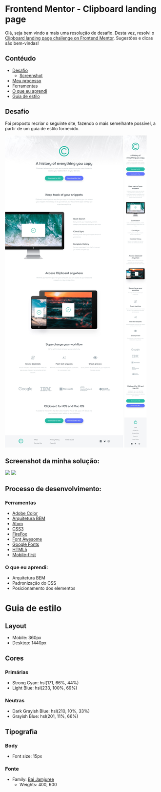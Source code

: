 <h1>Frontend Mentor - Clipboard landing page </h1>

Olá, seja bem vindo a mais uma resolução de desafio. Desta vez, resolvi o [Clipboard landing page challenge on Frontend Mentor](https://www.frontendmentor.io/challenges/clipboard-landing-page-5cc9bccd6c4c91111378ecb9). Sugestões e dicas são bem-vindas!

<h2>Contéudo </h2>

- [Desafio](#desafio)
  - [Screenshot](#screenshot)
- [Meu processo](#meu-processo)
- [Ferramentas](#ferramentas)
- [O que eu aprendi](#aprendizado)
- [Guia de estilo](#estilo)

<a id="desafio">
    <h2>
    Desafio
    </h2>
</a>
Foi proposto recriar o seguinte site, fazendo o mais semelhante possível, a partir de um guia de estilo fornecido.

![](./design/desktop-design.jpg)
![](./design/mobile-design.jpg)

<a id="screenshot">
<h2> Screenshot da minha solução:</h2>
</a>

![](./design/desktop-solução.jpg)
![](./design/mobile-solução.jpg)

<a id="meu-processo">
<h2> Processo de desenvolvimento:</h2>
</a>

<a id="ferramentas">
<h3>Ferramentas</h3>
</a>

- [Adobe Color](https://color.adobe.com/pt/create/color-wheel)
- [Arquitetura BEM](https://en.bem.info/methodology/css/)
- [Atom](https://atom.io/)
- [CSS3](https://developer.mozilla.org/pt-BR/docs/Web/CSS)
- [FireFox](https://www.mozilla.org/pt-BR/firefox/new/)
- [Font Awesome](https://fontawesome.com)
- [Google Fonts](https://fonts.google.com)
- [HTML5](https://developer.mozilla.org/pt-BR/docs/Web/HTML)
- [Mobile-first](https://developer.mozilla.org/en-US/docs/Glossary/Mobile_First)

<a id="aprendizado">
<h3> O que eu aprendi:</h3>
</a>

- Arquitetura BEM
- Padronização do CSS
- Posicionamento dos elementos

<a id="estilo">
<h1>Guia de estilo</h1>
</a>

<h2> Layout </h2>

- Mobile: 360px
- Desktop: 1440px

<h2> Cores </h2>

<H3> Primárias </h3>

- Strong Cyan: hsl(171, 66%, 44%)
- Light Blue: hsl(233, 100%, 69%)

<h3> Neutras </h3>

- Dark Grayish Blue: hsl(210, 10%, 33%)
- Grayish Blue: hsl(201, 11%, 66%)

<h2> Tipografia </h2>

<h3> Body </h3>

- Font size: 15px

<h3> Fonte </h3>

- Family: [Bai Jamjuree](https://fonts.google.com/specimen/Bai+Jamjuree)
  - Weights: 400, 600

